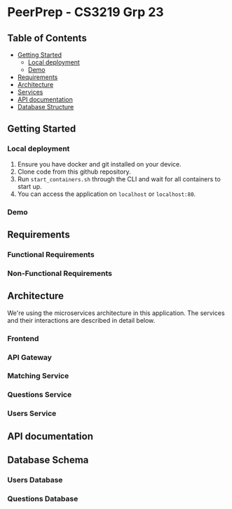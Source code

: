 # PeerPrep - CS3219 Grp 23

## Table of Contents

- [Getting Started](/README.md#getting-started)
  - [Local deployment](/README.md#local-deployment)
  - [Demo](/README.md#demo)
- [Requirements](/README.md#requirements)
- [Architecture](/README.md#architecture)
- [Services](/README.md#services)
- [API documentation](/README.md#api-documentation)
- [Database Structure](/README.md#database-structure)

## Getting Started

### Local deployment

1. Ensure you have docker and git installed on your device.
2. Clone code from this github repository.
3. Run `start_containers.sh` through the CLI and wait for all containers to start up.
4. You can access the application on `localhost` or `localhost:80`.

### Demo

## Requirements

### Functional Requirements

### Non-Functional Requirements

## Architecture

We're using the microservices architecture in this application. The services and their interactions are described in detail below.

### Frontend

### API Gateway

### Matching Service

### Questions Service

### Users Service

## API documentation

## Database Schema

### Users Database

### Questions Database
